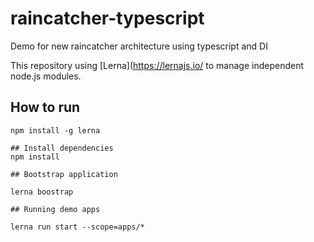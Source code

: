 # raincatcher-typescript
Demo for new raincatcher architecture using typescript and DI

This repository using [Lerna](https://lernajs.io/ to manage independent node.js modules. 

## How to run

```
npm install -g lerna

## Install dependencies
npm install

## Bootstrap application

lerna boostrap

## Running demo apps

lerna run start --scope=apps/*